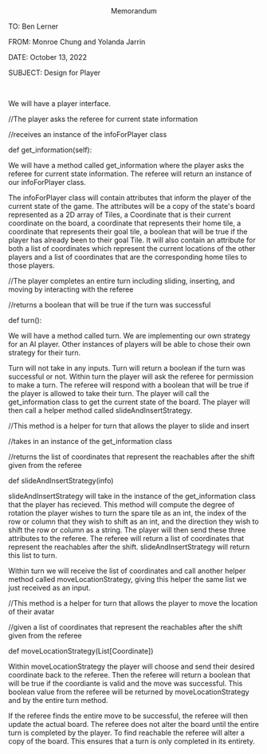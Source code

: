 <div style="text-align: center;">Memorandum</div>

TO: Ben Lerner

FROM: Monroe Chung and Yolanda Jarrin

DATE: October 13, 2022

SUBJECT: Design for Player

&nbsp;&nbsp;&nbsp;&nbsp;


We will have a player interface. 

//The player asks the referee for current state information

//receives an instance of the infoForPlayer class

def get_information(self):

We will have a method called get_information where the player asks the 
referee for current state information. The referee will return an instance of our infoForPlayer class.

The infoForPlayer class will contain attributes that inform the player of the current state of the game. 
The attributes will be a copy of the state's board represented as a 2D array of Tiles, a Coordinate that is their current coordinate 
on the board, a coordinate that represents their home tile, a coordinate that represents  their goal tile, a boolean that will be true if the player
has already been to their goal Tile. It will also contain an attribute for both a list of coordinates 
which represent the current locations of the other players and a list of coordinates that are the corresponding home tiles to 
those players. 

//The player completes an entire turn including sliding, inserting, and moving by interacting with the referee

//returns a boolean that will be true if the turn was successful

def turn():

We will have a method called turn. We are implementing our own strategy for an
AI player. Other instances of players will be able to chose their own strategy for their turn. 


Turn will not take in any inputs. Turn will return a boolean if the turn was successful or not. Within turn the player will ask the referee
for permission to make a turn. The referee will respond with a boolean that will be true if the player is allowed to 
take their turn. The player will call the get_information class to get the current state of the board. The player 
will then call a helper method called slideAndInsertStrategy. 

//This method is a helper for turn that allows the player to slide and insert

//takes in an instance of the get_information class

//returns the list of coordinates that represent the reachables after the shift given from the referee

def slideAndInsertStrategy(info)

slideAndInsertStrategy will take in the instance of the get_information class that the player has recieved. This method 
will compute the degree of rotation the player wishes to turn the spare tile as an int, the index of the row or column 
that they wish to shift as an int, and the direction they wish to shift the row or column as a string. 
The player will then send these three attributes to the referee. The referee will return a
list of coordinates that represent the reachables after the shift. slideAndInsertStrategy will return this list to turn. 


Within turn we will receive the list of coordinates and call another helper method called moveLocationStrategy, giving
this helper the same list we just received as an input.

//This method is a helper for turn that allows the player to move the location of their avatar

//given a list of coordinates that represent the reachables after the shift given from the referee

def moveLocationStrategy(List[Coordinate])

Within moveLocationStrategy the player will choose and send their desired coordinate back to 
the referee. Then the referee will return a boolean that will be true if the coordiante is valid and the move 
was successful. This boolean value from the referee will be returned by moveLocationStrategy and by the entire turn 
method. 

If the referee finds the entire move to be successful, the referee will then update the actual board. The referee 
does not alter the board until the entire turn is completed by the player. To find reachable 
the referee will alter a copy of the board. This ensures that a turn is only completed in its entirety. 



